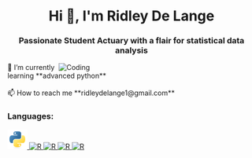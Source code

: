 <h1 align="center">Hi 👋, I'm Ridley De Lange</h1>
<h3 align="center">Passionate Student Actuary with a flair for statistical data analysis</h3>
<img align="right" alt="Coding" width="400" src="https://cdn.dribbble.com/users/80960/screenshots/1388718/shot6.gif">
🌱 I’m currently learning **advanced python**
<br>
<br>
📫 How to reach me **ridleydelange1@gmail.com**

<h3 align="left">Languages:</h3>
<p align="left"> <a href="https://www.python.org" target="_blank" rel="noreferrer"> <img src="https://raw.githubusercontent.com/devicons/devicon/master/icons/python/python-original.svg" alt="python" width="40" height="40"/> </a> 
<a href="https://www.r-project.org/" target="_blank" rel="noreferrer"> <img src="https://www.logo.wine/a/logo/R_(programming_language)/R_(programming_language)-Logo.wine.svg" alt="R" width="40" height="40"/> </a> 
<a href="https://developer.mozilla.org/en-US/docs/Web/HTML" target="_blank" rel="noreferrer"> <img src="https://upload.wikimedia.org/wikipedia/commons/3/38/HTML5_Badge.svg" alt="R" width="40" height="40"/> </a>
<a href="https://developer.mozilla.org/en-US/docs/Web/CSS" target="_blank" rel="noreferrer"> <img src="https://upload.wikimedia.org/wikipedia/commons/6/62/CSS3_logo.svg" alt="R" width="40" height="40"/> </a>
<a href="https://www.markdownguide.org/" target="_blank" rel="noreferrer"> <img src="https://cdn.iconscout.com/icon/free/png-256/free-markdown-486861-2364930.png?f=webp" alt="R" width="40" height="40"/> </a> 
</p>
